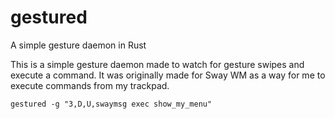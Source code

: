 # gestured
A simple gesture daemon in Rust

This is a simple gesture daemon made to watch for gesture swipes and execute a command.  It was originally made for Sway WM as a way for me to execute commands from my trackpad.

```
gestured -g "3,D,U,swaymsg exec show_my_menu"
```
